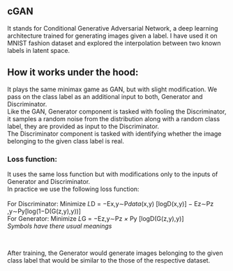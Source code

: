 ## cGAN

It stands for Conditional Generative Adversarial Network, a deep learning architecture trained for generating images given a label. I have used it on MNIST fashion dataset and explored the interpolation between two known labels in latent space.

## How it works under the hood:

It plays the same minimax game as GAN, but with slight modification. We pass on the class label as an additional input to both, Generator and Discriminator.
<br/>
Like the GAN, Generator component is tasked with fooling the Discriminator, it samples a random noise from the distribution along with a random class label, they are provided as input to the Discriminator.
<br/>
The Discriminator component is tasked with identifying whether the image belonging to the given class label is real.
<br/>

### Loss function:
It uses the same loss function but with modifications only to the inputs of Generator and Discriminator.
<br/>
In practice we use the following loss function:
<br/>
<br/>
For Discriminator: Minimize *L*D​    =    −Ex,y∼P*data*​(x,y) ​[logD(x,y)]  −  Ez∼Pz​,y∼Py ​​[log(1−D(G(z,y),y))]
<br/>
For Generator: Minimize *L*G    ​=    −Ez,y∼Pz​ *×* Py ​​[logD(G(z,y),y)]
<br/>
*Symbols have there usual meanings*

<br/>


After training, the Generator would generate images belonging to the given class label that would be similar to the those of the respective dataset.

